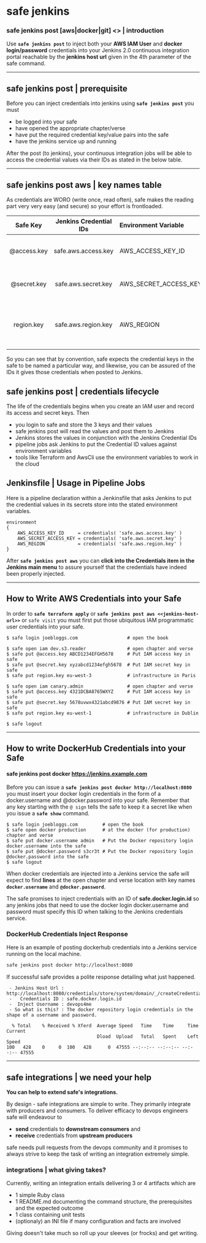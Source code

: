 
# safe jenkins <command>


### safe jenkins post [aws|docker|git] <<jenkins-host-url>> | introduction

Use **`safe jenkins post`** to inject both your **AWS IAM User** and **docker login/password** credentials into your Jenkins 2.0 continuous integration portal reachable by the **jenkins host url** given in the 4th parameter of the safe command.

---

## safe jenkins post | prerequisite

Before you can inject credentials into jenkins using **`safe jenkins post`** you must

- be logged into your safe
- have opened the appropriate chapter/verse
- have put the required credential key/value pairs into the safe
- have the jenkins service up and running

After the post (to jenkins), your continuous integration jobs will be able to access the credential values via their IDs as stated in the below table.

---

## safe jenkins post aws | key names table

As credentials are WORO (write once, read often), safe makes the reading part very very easy (and secure) so your effort is frontloaded.

| Safe Key    | Jenkins Credential IDs | Environment Variable  | Description                                              |
|:-----------:|:----------------------:|:--------------------- |:-------------------------------------------------------- |
| @access.key | safe.aws.access.key    | AWS_ACCESS_KEY_ID     | The AWS IAM user's access key credential.                |
| @secret.key | safe.aws.secret.key    | AWS_SECRET_ACCESS_KEY | The AWS IAM user's secret key credential.                |
| region.key  | safe.aws.region.key    | AWS_REGION            | The AWS region key that your Jenkins service points to.  |

So you can see that by convention, safe expects the credential keys in the safe to be named a particular way, and likewise, you can be assured of the IDs it gives those credentials when posted to Jenkins.


## safe jenkins post | credentials lifecycle

The life of the credentials begins when you create an  IAM user and record its access and secret keys. Then

- you login to safe and store the 3 keys and their values
- safe jenkins post will read the values and post them to Jenkins
- Jenkins stores the values in conjunction with the Jenkins Credential IDs
- pipeline jobs ask Jenkins to put the Credential ID values against environment variables
- tools like Terraform and AwsCli use the environment variables to work in the cloud


## Jenkinsfile | Usage in Pipeline Jobs

Here is a pipeline declaration within a Jenkinsfile that asks Jenkins to put the credential values in its secrets store into the stated environment variables.

    environment
    {
        AWS_ACCESS_KEY_ID     = credentials( 'safe.aws.access.key' )
        AWS_SECRET_ACCESS_KEY = credentials( 'safe.aws.secret.key' )
        AWS_REGION            = credentials( 'safe.aws.region.key' )
    }

After **`safe jenkins post aws`** you can **click into the Credentials item in the Jenkins main menu** to assure yourself that the credentials have indeed been properly injected.

---

## How to Write AWS Credentials into your Safe

In order to **`safe terraform apply`** or **`safe jenkins post aws <<jenkins-host-url>>`** or `safe visit` you must first put those ubiquitous IAM programmatic user credentials into your safe.

    $ safe login joebloggs.com                  # open the book

    $ safe open iam dev.s3.reader               # open chapter and verse
    $ safe put @access.key ABCD1234EFGH5678     # Put IAM access key in safe
    $ safe put @secret.key xyzabcd1234efgh5678  # Put IAM secret key in safe
    $ safe put region.key eu-west-3             # infrastructure in Paris

    $ safe open iam canary.admin                # open chapter and verse
    $ safe put @access.key 4321DCBA8765WXYZ     # Put IAM access key in safe
    $ safe put @secret.key 5678uvwx4321abcd9876 # Put IAM secret key in safe
    $ safe put region.key eu-west-1             # infrastructure in Dublin

    $ safe logout


---


## How to write DockerHub Credentials into your Safe

#### safe jenkins post docker https://jenkins.example.com

Before you can issue a **`safe jenkins post docker http://localhost:8080`** you must insert your docker login credentials in the form of a docker.username and @docker.password into your safe. Remember that any key starting with the `@ sign` tells the safe to keep it a secret like when you issue a **`safe show`** command.

    $ safe login joebloggs.com         # open the book
    $ safe open docker production      # at the docker (for production) chapter and verse
    $ safe put docker.username admin   # Put the Docker repository login docker.username into the safe
    $ safe put @docker.password s3cr3t # Put the Docker repository login @docker.password into the safe
    $ safe logout

When docker credentials are injected into a Jenkins service the safe will expect to find **lines** at the open chapter and verse location with key names **`docker.username`** and **`@docker.password`**.

The safe promises to inject credentials with an ID of **safe.docker.login.id** so any jenkins jobs that need to use the docker login docker.username and password must specify this ID when talking to the Jenkins credentials service.


### DockerHub Credentials Inject Response

Here is an example of posting dockerhub credentials into a Jenkins service running on the local machine.

``` bash
safe jenkins post docker http://localhost:8080
```

If successful safe provides a polite response detailing what just happened.

```
 - Jenkins Host Url : http://localhost:8080/credentials/store/system/domain/_/createCredentials
 -   Credentials ID : safe.docker.login.id
 -  Inject Username : devops4me
 - So what is this? : The docker repository login credentials in the shape of a username and password.

  % Total    % Received % Xferd  Average Speed   Time    Time     Time  Current
                                 Dload  Upload   Total   Spent    Left  Speed
100   428    0     0  100   428      0  47555 --:--:-- --:--:-- --:--:-- 47555
```

---


## safe integrations | we need your help

**You can help to extend safe's integrations.**

By design - safe integrations are simple to write. They primarily integrate with producers and consumers. To deliver efficacy to devops engineers safe will endeavour to

- **send** credentials to **downstream consumers** and
- **receive** credentials from **upstream producers**

safe needs pull requests from the devops community and it promises to always strive to keep the task of writing an integration extremely simple.

### integrations | what giving takes?

Currently, writing an integration entails delivering 3 or 4 artifacts which are

- 1 simple Ruby class
- 1 README.md documenting the command structure, the prerequisites and the expected outcome
- 1 class containing unit tests
- (optionaly) an INI file if many configuration and facts are involved

Giving doesn't take much so roll up your sleeves (or frocks) and get writing.
